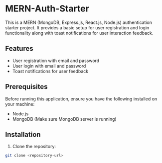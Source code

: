 # MERN-Auth-Starter

This is a MERN (MongoDB, Express.js, React.js, Node.js) authentication starter project. It provides a basic setup for user registration and login functionality along with toast notifications for user interaction feedback.

## Features

- User registration with email and password
- User login with email and password
- Toast notifications for user feedback

## Prerequisites

Before running this application, ensure you have the following installed on your machine:

- Node.js
- MongoDB (Make sure MongoDB server is running)

## Installation

1. Clone the repository:

```bash
git clone <repository-url>
